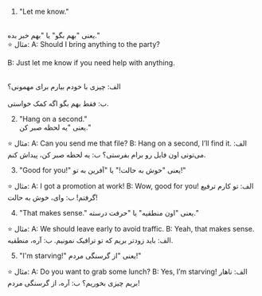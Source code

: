 

1. "Let me know."

<br>
یعنی "بهم بگو" یا "بهم خبر بده."
<br>
⭐ مثال:
A: Should I bring anything to the party?

<br>

B: Just let me know if you need help with anything.

<br>
الف: چیزی با خودم بیارم برای مهمونی؟
<br>
<br>
ب: فقط بهم بگو اگه کمک خواستی.

2. "Hang on a second."
   <br>
یعنی "یه لحظه صبر کن."

⭐ مثال:
A: Can you send me that file?
B: Hang on a second, I’ll find it.
الف: می‌تونی اون فایل رو برام بفرستی؟
ب: یه لحظه صبر کن، پیداش کنم.

3. "Good for you!"
یعنی "خوش به حالت!" یا "آفرین به تو!"

⭐ مثال:
A: I got a promotion at work!
B: Wow, good for you!
الف: تو کارم ترفیع گرفتم!
ب: وای، خوش به حالت!

4. "That makes sense."
یعنی "اون منطقیه" یا "حرفت درسته."

⭐ مثال:
A: We should leave early to avoid traffic.
B: Yeah, that makes sense.
الف: باید زودتر بریم که تو ترافیک نمونیم.
ب: آره، منطقیه.
<br>

5. "I'm starving!"
یعنی "از گرسنگی مردم!"

⭐ مثال:
A: Do you want to grab some lunch?
B: Yes, I’m starving!
الف: ناهار بریم چیزی بخوریم؟
ب: آره، از گرسنگی مردم!
